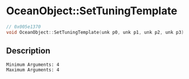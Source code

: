 # OceanObject::SetTuningTemplate
```c
// 0x005e1370
void OceanObject::SetTuningTemplate(unk p0, unk p1, unk p2, unk p3)
```
## Description
```
Minimum Arguments: 4
Maximum Arguments: 4
```
